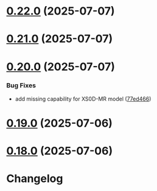 # [0.22.0](https://github.com/cropwell/homebridge-x-sense/compare/v0.21.0...v0.22.0) (2025-07-07)



# [0.21.0](https://github.com/cropwell/homebridge-x-sense/compare/v0.20.0...v0.21.0) (2025-07-07)



# [0.20.0](https://github.com/cropwell/homebridge-x-sense/compare/v0.19.0...v0.20.0) (2025-07-07)


### Bug Fixes

* add missing capability for XS0D-MR model ([77ed466](https://github.com/cropwell/homebridge-x-sense/commit/77ed46626c401fdedea5c610fe3ff262737be2fb))



# [0.19.0](https://github.com/cropwell/homebridge-x-sense/compare/v0.18.0...v0.19.0) (2025-07-06)



# [0.18.0](https://github.com/cropwell/homebridge-x-sense/compare/v0.17.0...v0.18.0) (2025-07-06)



# Changelog
